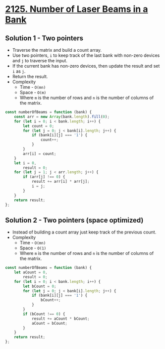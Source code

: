 # [2125. Number of Laser Beams in a Bank](https://leetcode.com/problems/number-of-laser-beams-in-a-bank/)

## Solution 1 - Two pointers

-   Traverse the matrix and build a count array.
-   Use two pointers, `i` to keep track of the last bank with non-zero devices and `j` to traverse the input.
-   If the current bank has non-zero devices, then update the result and set `i` as `j`.
-   Return the result.
-   Complexity
    -   Time - `O(mn)`
    -   Space - `O(m)`
    -   Where `m` is the number of rows and `n` is the number of columns of the matrix.

```js
const numberOfBeams = function (bank) {
    const arr = new Array(bank.length).fill(0);
    for (let i = 0; i < bank.length; i++) {
        let count = 0;
        for (let j = 0; j < bank[i].length; j++) {
            if (bank[i][j] === '1') {
                count++;
            }
        }
        arr[i] = count;
    }
    let i = 0,
        result = 0;
    for (let j = 1; j < arr.length; j++) {
        if (arr[j] !== 0) {
            result += arr[i] * arr[j];
            i = j;
        }
    }
    return result;
};
```

## Solution 2 - Two pointers (space optimized)

-   Instead of building a count array just keep track of the previous count.
-   Complexity
    -   Time - `O(mn)`
    -   Space - `O(1)`
    -   Where `m` is the number of rows and `n` is the number of columns of the matrix.

```js
const numberOfBeams = function (bank) {
    let aCount = 0,
        result = 0;
    for (let i = 0; i < bank.length; i++) {
        let bCount = 0;
        for (let j = 0; j < bank[i].length; j++) {
            if (bank[i][j] === '1') {
                bCount++;
            }
        }
        if (bCount !== 0) {
            result += aCount * bCount;
            aCount = bCount;
        }
    }
    return result;
};
```
